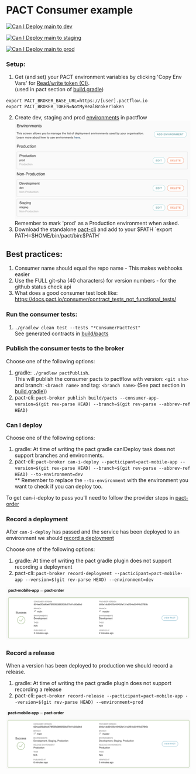 # PACT Consumer example


[![Can I Deploy main to dev](https://nathandeamer.pactflow.io/pacticipants/pact-mobile-app/branches/main/latest-version/can-i-deploy/to-environment/dev/badge)](https://nathandeamer.pactflow.io/hal-browser/browser.html#https://nathandeamer.pactflow.io/pacticipants/pact-mobile-app/branches/main/latest-version/can-i-deploy/to-environment/dev)

[![Can I Deploy main to staging](https://nathandeamer.pactflow.io/pacticipants/pact-mobile-app/branches/main/latest-version/can-i-deploy/to-environment/staging/badge)](https://nathandeamer.pactflow.io/hal-browser/browser.html#https://nathandeamer.pactflow.io/pacticipants/pact-mobile-app/branches/main/latest-version/can-i-deploy/to-environment/staging)

[![Can I Deploy main to prod](https://nathandeamer.pactflow.io/pacticipants/pact-mobile-app/branches/main/latest-version/can-i-deploy/to-environment/prod/badge)](https://nathandeamer.pactflow.io/hal-browser/browser.html#https://nathandeamer.pactflow.io/pacticipants/pact-mobile-app/branches/main/latest-version/can-i-deploy/to-environment/prod)


### Setup:
1. Get (and set) your PACT environment variables by clicking 'Copy Env Vars' for [Read/write token (CI)](https://[user].pactflow.io/settings/api-tokens).  
(used in pact section of [build.gradle](build.gradle))
```
export PACT_BROKER_BASE_URL=https://[user].pactflow.io
export PACT_BROKER_TOKEN=NotMyRealBrokerToken
```
2. Create dev, staging and prod [environments](https://[user].pactflow.io/settings/environments) in pactflow
![Pact Environments](pact-environments.png "Pact Environments")
Remember to mark 'prod' as a Production environment when asked.
3. Download the standalone [pact-cli](https://github.com/pact-foundation/pact-ruby-standalone/releases) and add to your $PATH `export PATH=$HOME/bin/pact/bin:$PATH`

## Best practices:
1. Consumer name should equal the repo name - This makes webhooks easier
2. Use the FULL git-sha (40 characters) for version numbers - for the github status check api
3. What does a good consumer test look like: https://docs.pact.io/consumer/contract_tests_not_functional_tests/


### Run the consumer tests:
1. `./gradlew clean test --tests "*ConsumerPactTest"`  
See generated contracts in [build/pacts](build/pacts)

### Publish the consumer tests to the broker
Choose one of the following options:
1. gradle: `./gradlew pactPublish`.  
This will publish the consumer pacts to pactflow with version: `<git sha>` and branch: `<branch name>` and tag: `<branch name>` (See pact section in [build.gradle](build.gradle))) 
2. pact-cli: `pact-broker publish build/pacts --consumer-app-version=$(git rev-parse HEAD) --branch=$(git rev-parse --abbrev-ref HEAD)`

### Can I deploy
Choose one of the following options:
1. gradle: At time of writing the pact gradle canIDeploy task does not support branches and environments.
2. pact-cli: `pact-broker can-i-deploy --pacticipant=pact-mobile-app --version=$(git rev-parse HEAD) --branch=$(git rev-parse --abbrev-ref HEAD) --to-environment=dev`  
** Remember to replace the `--to-environment` with the environment you want to check if you can deploy too.

To get can-i-deploy to pass you'll need to follow the provider steps in [pact-order](https://github.com/nathandeamer/pact-order)

### Record a deployment
After `can-i-deploy` has passed and the service has been deployed to an environment we should [record a deployment](https://docs.pact.io/pact_broker/recording_deployments_and_releases)

Choose one of the following options:
1. gradle: At time of writing the pact gradle plugin does not support recording a deployment
2. pact-cli: `pact-broker record-deployment --pacticipant=pact-mobile-app --version=$(git rev-parse HEAD) --environment=dev`

![Pact Record Deployment](pact-record-deployment.png "Pact Record Deployment")

### Record a release
When a version has been deployed to production we should record a release.
1. gradle: At time of writing the pact gradle plugin does not support recording a release
2. pact-cli: `pact-broker record-release --pacticipant=pact-mobile-app --version=$(git rev-parse HEAD) --environment=prod`

![Pact Record Release](pact-record-release.png "Pact Record Release")
